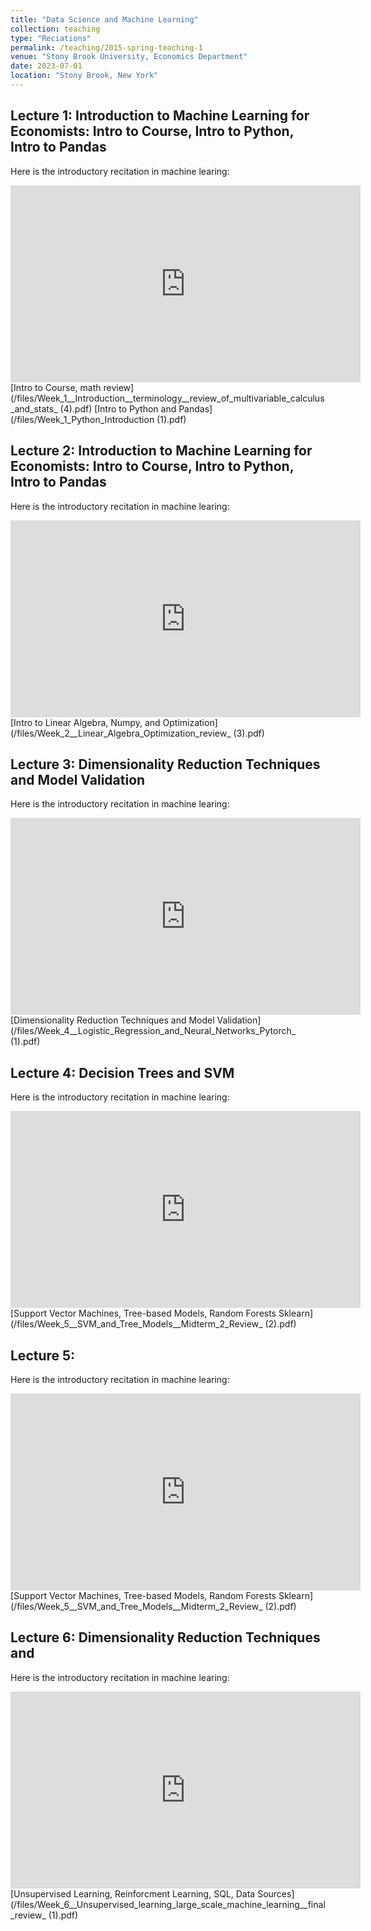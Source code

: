 ```yaml
---
title: "Data Science and Machine Learning"
collection: teaching
type: "Reciations"
permalink: /teaching/2015-spring-teaching-1
venue: "Stony Brook University, Economics Department"
date: 2023-07-01
location: "Stony Brook, New York"
---
```


## Lecture 1: Introduction to Machine Learning for Economists: Intro to Course, Intro to Python, Intro to Pandas

Here is the introductory recitation in machine learing:

<iframe width="560" height="315" src="https://www.youtube.com/embed/ehJe_t9WGl0?si=xb-h3FxNdtQmwvAr" title="YouTube video player" frameborder="0" allow="accelerometer; autoplay; clipboard-write; encrypted-media; gyroscope; picture-in-picture; web-share" referrerpolicy="strict-origin-when-cross-origin" allowfullscreen></iframe>
[Intro to Course, math review](/files/Week_1__Introduction__terminology__review_of_multivariable_calculus_and_stats_ (4).pdf)
[Intro to Python and Pandas](/files/Week_1_Python_Introduction (1).pdf)

## Lecture 2: Introduction to Machine Learning for Economists: Intro to Course, Intro to Python, Intro to Pandas

Here is the introductory recitation in machine learing:

<iframe width="560" height="315" src="https://www.youtube.com/embed/DuzaQa2PdYw?si=mR2pUJIbH3Dfoxzo" title="YouTube video player" frameborder="0" allow="accelerometer; autoplay; clipboard-write; encrypted-media; gyroscope; picture-in-picture; web-share" referrerpolicy="strict-origin-when-cross-origin" allowfullscreen></iframe>
[Intro to Linear Algebra, Numpy, and Optimization](/files/Week_2__Linear_Algebra_Optimization_review_ (3).pdf)

## Lecture 3: Dimensionality Reduction Techniques and Model Validation
Here is the introductory recitation in machine learing:

<iframe width="560" height="315" src="https://www.youtube.com/embed/tJw27akp238?si=16ty_TYYSSun_JG9" title="YouTube video player" frameborder="0" allow="accelerometer; autoplay; clipboard-write; encrypted-media; gyroscope; picture-in-picture; web-share" referrerpolicy="strict-origin-when-cross-origin" allowfullscreen></iframe>
[Dimensionality Reduction Techniques and Model Validation](/files/Week_4__Logistic_Regression_and_Neural_Networks_Pytorch_ (1).pdf)

## Lecture 4: Decision Trees and SVM

Here is the introductory recitation in machine learing:

<iframe width="560" height="315" src="https://www.youtube.com/embed/ZduEKZd4aSY?si=KmEFlCouK69pyo20" title="YouTube video player" frameborder="0" allow="accelerometer; autoplay; clipboard-write; encrypted-media; gyroscope; picture-in-picture; web-share" referrerpolicy="strict-origin-when-cross-origin" allowfullscreen></iframe>
[Support Vector Machines, Tree-based Models, Random Forests Sklearn](/files/Week_5__SVM_and_Tree_Models__Midterm_2_Review_ (2).pdf)

## Lecture 5: 

Here is the introductory recitation in machine learing:

<iframe width="560" height="315" src="https://www.youtube.com/embed/UJy2-pnLBzA?si=IfCcSp-U7-kyjQ2p" title="YouTube video player" frameborder="0" allow="accelerometer; autoplay; clipboard-write; encrypted-media; gyroscope; picture-in-picture; web-share" referrerpolicy="strict-origin-when-cross-origin" allowfullscreen></iframe>
[Support Vector Machines, Tree-based Models, Random Forests Sklearn](/files/Week_5__SVM_and_Tree_Models__Midterm_2_Review_ (2).pdf)

## Lecture 6: Dimensionality Reduction Techniques and 

Here is the introductory recitation in machine learing:

<iframe width="560" height="315" src="https://www.youtube.com/embed/6iuXekcWJuU?si=Ib_d0gqGqkwHZ8oS" title="YouTube video player" frameborder="0" allow="accelerometer; autoplay; clipboard-write; encrypted-media; gyroscope; picture-in-picture; web-share" referrerpolicy="strict-origin-when-cross-origin" allowfullscreen></iframe>
[Unsupervised Learning, Reinforcment Learning, SQL, Data Sources](/files/Week_6__Unsupervised_learning_large_scale_machine_learning__final_review_ (1).pdf)
